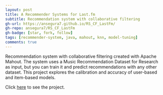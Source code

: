```yaml
---
layout: post
title: A Recommender Systems for Last.fm
subtitle: Recommendation system with collaborative filtering
gh-url: https://ansegura7.github.io/RS_CF_LastFm/
gh-repo: ansegura7/RS_CF_LastFm
gh-badge: [star, fork, follow]
tags: [recommender-system, java, mahout, knn, model-tuning]
comments: true
---
```


Recommendation system with collaborative filtering created with Apache Mahout. The system uses a Music Recommendation Dataset for Research as input, but you can train it and predict recommendations with any other dataset. This project explores the calibration and accuracy of user-based and item-based models.

Click [here](https://ansegura7.github.io/RS_CF_LastFm/) to see the project.
